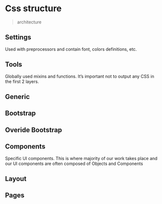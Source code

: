 # Css structure

>architecture

## Settings
Used with preprocessors and contain font, colors definitions, etc.

## Tools
Globally used mixins and functions. It’s important not to output any CSS in the first 2 layers.


## Generic

## Bootstrap

## Overide Bootstrap

## Components
 Specific UI components. This is where majority of our work takes place and our UI components are often composed of Objects and Components

## Layout

## Pages
